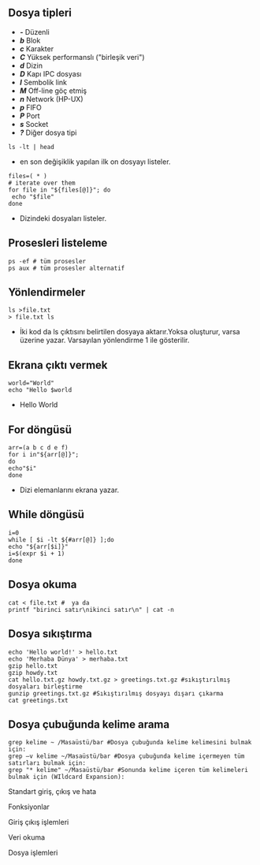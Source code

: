 ## Dosya tipleri
* ***-*** Düzenli
* ***b*** Blok
* ***c*** Karakter
* ***C*** Yüksek performanslı ("birleşik veri")
* ***d*** Dizin
* ***D*** Kapı IPC dosyası
* ***l*** Sembolik link
* ***M*** Off-line göç etmiş
* ***n*** Network (HP-UX)
* ***p*** FIFO
* ***P*** Port
* ***s*** Socket
* ***?*** Diğer dosya tipi

```
ls -lt | head
```
* en son değişiklik yapılan ilk on dosyayı  listeler.

```
files=( * )
# iterate over them
for file in "${files[@]}"; do
 echo "$file"
done
```
* Dizindeki dosyaları listeler.

## Prosesleri listeleme

```
ps -ef # tüm prosesler
ps aux # tüm prosesler alternatif
```

## Yönlendirmeler
```
ls >file.txt
> file.txt ls
```
* İki kod da ls çıktısını belirtilen dosyaya aktarır.Yoksa oluşturur, varsa üzerine yazar. Varsayılan yönlendirme 1 ile gösterilir.

## Ekrana çıktı vermek
```
world="World"
echo "Hello $world
```

* Hello World

## For döngüsü

```
arr=(a b c d e f)
for i in"${arr[@]}";
do
echo"$i"
done
```
* Dizi elemanlarını ekrana yazar.

## While döngüsü
```
i=0
while [ $i -lt ${#arr[@]} ];do
echo "${arr[$i]}"
i=$(expr $i + 1)
done
```

## Dosya okuma
```
cat < file.txt #  ya da
printf "birinci satır\nikinci satır\n" | cat -n
```

## Dosya sıkıştırma
```
echo 'Hello world!' > hello.txt
echo 'Merhaba Dünya' > merhaba.txt
gzip hello.txt
gzip howdy.txt
cat hello.txt.gz howdy.txt.gz > greetings.txt.gz #sıkıştırılmış dosyaları birleştirme
gunzip greetings.txt.gz #Sıkıştırılmış dosyayı dışarı çıkarma
cat greetings.txt
```

## Dosya çubuğunda kelime arama
```
grep kelime ~ /Masaüstü/bar #Dosya çubuğunda kelime kelimesini bulmak için:
grep –v kelime ~/Masaüstü/bar #Dosya çubuğunda kelime içermeyen tüm satırları bulmak için:
grep "* kelime" ~/Masaüstü/bar #Sonunda kelime içeren tüm kelimeleri bulmak için (WIldcard Expansion):
```

Standart giriş, çıkış ve hata

Fonksiyonlar

Giriş çıkış işlemleri

Veri okuma

Dosya işlemleri
